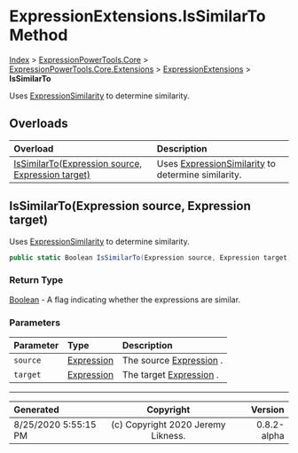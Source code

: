 ﻿# ExpressionExtensions.IsSimilarTo Method

[Index](../index.md) > [ExpressionPowerTools.Core](ExpressionPowerTools.Core.a.md) > [ExpressionPowerTools.Core.Extensions](ExpressionPowerTools.Core.Extensions.n.md) > [ExpressionExtensions](ExpressionPowerTools.Core.Extensions.ExpressionExtensions.cs.md) > **IsSimilarTo**

Uses [ExpressionSimilarity](ExpressionPowerTools.Core.Comparisons.ExpressionSimilarity.cs.md) to determine similarity.

## Overloads

| Overload | Description |
| :-- | :-- |
| [IsSimilarTo(Expression source, Expression target)](#issimilartoexpression-source-expression-target) | Uses [ExpressionSimilarity](ExpressionPowerTools.Core.Comparisons.ExpressionSimilarity.cs.md) to determine similarity. |
## IsSimilarTo(Expression source, Expression target)

Uses [ExpressionSimilarity](ExpressionPowerTools.Core.Comparisons.ExpressionSimilarity.cs.md) to determine similarity.

```csharp
public static Boolean IsSimilarTo(Expression source, Expression target)
```

### Return Type

 [Boolean](https://docs.microsoft.com/dotnet/api/system.boolean)  - A flag indicating whether the expressions are similar.

### Parameters

| Parameter | Type | Description |
| :-- | :-- | :-- |
| `source` | [Expression](https://docs.microsoft.com/dotnet/api/system.linq.expressions.expression) | The source [Expression](https://docs.microsoft.com/dotnet/api/system.linq.expressions.expression) . |
| `target` | [Expression](https://docs.microsoft.com/dotnet/api/system.linq.expressions.expression) | The target [Expression](https://docs.microsoft.com/dotnet/api/system.linq.expressions.expression) . |



---

| Generated | Copyright | Version |
| :-- | :-: | --: |
| 8/25/2020 5:55:15 PM | (c) Copyright 2020 Jeremy Likness. | 0.8.2-alpha |
